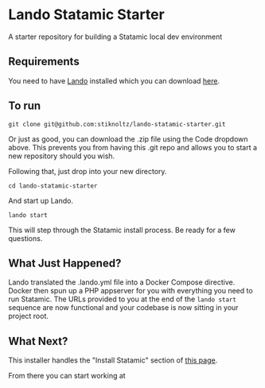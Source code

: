 # Lando Statamic Starter
A starter repository for building a Statamic local dev environment

## Requirements

You need to have [Lando](https://lando.dev/download/) installed 
which you can download [here](https://lando.dev/download/).

## To run

```shell
git clone git@github.com:stiknoltz/lando-statamic-starter.git
```

Or just as good, you can download the .zip file using the Code dropdown above. 
This prevents you from having this .git repo and allows you to start a new 
repository should you wish. 

Following that, just drop into your new directory. 

```shell
cd lando-statamic-starter
```

And start up Lando.

```shell
lando start
```

This will step through the Statamic install process. Be ready for a few questions.

## What Just Happened?

Lando translated the .lando.yml file into a Docker Compose directive. 
Docker then spun up a PHP appserver for you with everything you need to run Statamic. 
The URLs provided to you at the end of the `lando start` sequence are now functional 
and your codebase is now sitting in your project root. 

## What Next?

This installer handles the "Install Statamic" section of [this page](https://statamic.dev/quick-start-guide).

From there you can start working at 
